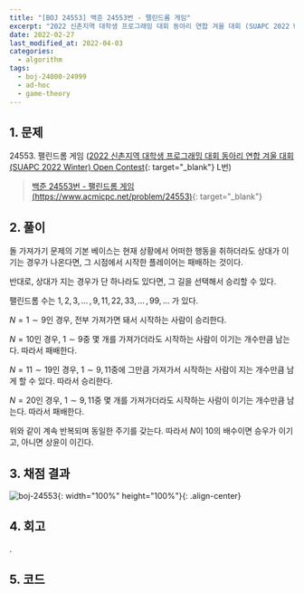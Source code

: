 ```yaml
---
title: "[BOJ 24553] 백준 24553번 - 팰린드롬 게임"
excerpt: "2022 신촌지역 대학생 프로그래밍 대회 동아리 연합 겨울 대회 (SUAPC 2022 Winter) Open Contest L번 - 백준 24553번 팰린드롬 게임 풀이"
date: 2022-02-27
last_modified_at: 2022-04-03
categories:
  - algorithm
tags:
  - boj-24000-24999
  - ad-hoc
  - game-theory
---
```


## 1. 문제
$24553$. 팰린드롬 게임 ([2022 신촌지역 대학생 프로그래밍 대회 동아리 연합 겨울 대회 (SUAPC 2022 Winter) Open Contest](https://burningfalls.github.io/contest/2022-suapc-baekjoon-contest/){: target="_blank"} L번)

> [백준 24553번 - 팰린드롬 게임 (https://www.acmicpc.net/problem/24553)](https://www.acmicpc.net/problem/24553){: target="_blank"}

## 2. 풀이

돌 가져가기 문제의 기본 베이스는 현재 상황에서 어떠한 행동을 취하더라도 상대가 이기는 경우가 나온다면, 그 시점에서 시작한 플레이어는 패배하는 것이다. 

반대로, 상대가 지는 경우가 단 하나라도 있다면, 그 길을 선택해서 승리할 수 있다.

팰린드롬 수는 $1, 2, 3, ...\,, 9, 11, 22, 33, ...\,, 99, …$ 가 있다.

$N=1\sim 9$인 경우, 전부 가져가면 돼서 시작하는 사람이 승리한다.

$N=10$인 경우, $1\sim 9$중 몇 개를 가져가더라도 시작하는 사람이 이기는 개수만큼 남는다. 따라서 패배한다.

$N=11\sim 19$인 경우, $1\sim 9, 11$중에 그만큼 가져가서 시작하는 사람이 지는 개수만큼 남게 할 수 있다. 따라서 승리한다.

$N=20$인 경우, $1\sim 9, 11$중 몇 개를 가져가더라도 시작하는 사람이 이기는 개수만큼 남는다. 따라서 패배한다.

위와 같이 계속 반복되며 동일한 주기를 갖는다. 따라서 $N$이 $10$의 배수이면 승우가 이기고, 아니면 상윤이 이긴다.

## 3. 채점 결과

![boj-24553](https://user-images.githubusercontent.com/30232837/161431768-13a61cf4-9adc-4892-a3b4-21c7d3595f28.png "boj-24553"){: width="100%" height="100%"}{: .align-center}

## 4. 회고

.

## 5. 코드

<script src="https://gist.github.com/BurningFalls/1b2e63abf05bd7447f9b1370d51f572c.js"></script>